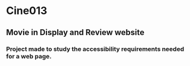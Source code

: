 # Cine013
## Movie in Display and Review website
### Project made to study the accessibility requirements needed for a web page.
